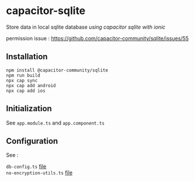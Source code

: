 # capacitor-sqlite

Store data in local sqlite database *using capacitor sqlite with ionic*

permission issue : https://github.com/capacitor-community/sqlite/issues/55      

## Installation

````
npm install @capacitor-community/sqlite
npm run build
npx cap sync
npx cap add android
npx cap add ios
````

## Initialization

See ````app.module.ts```` and ````app.component.ts````

## Configuration

See :    

````db-config.ts```` [file](https://github.com/gsoulie/capacitor-sqlite/blob/main/shared/core/config/db-config.ts)       
````no-encryption-utils.ts```` [file](https://github.com/gsoulie/capacitor-sqlite/blob/main/shared/core/scripts/no-encryption-utils.ts)       
